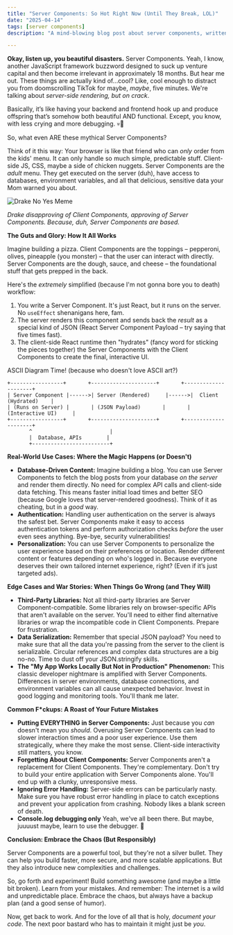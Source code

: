 ```yaml
---
title: "Server Components: So Hot Right Now (Until They Break, LOL)"
date: "2025-04-14"
tags: [server components]
description: "A mind-blowing blog post about server components, written for chaotic Gen Z engineers."

---
```


**Okay, listen up, you beautiful disasters.** Server Components. Yeah, I know, another JavaScript framework buzzword designed to suck up venture capital and then become irrelevant in approximately 18 months. But hear me out. These things are actually kind of…cool? Like, cool enough to distract you from doomscrolling TikTok for maybe, *maybe*, five minutes. We're talking about *server-side rendering, but on crack*.

Basically, it’s like having your backend and frontend hook up and produce offspring that’s somehow both beautiful AND functional. Except, you know, with less crying and more debugging. 💀🙏

So, what even ARE these mythical Server Components?

Think of it this way: Your browser is like that friend who can *only* order from the kids' menu. It can only handle so much simple, predictable stuff. Client-side JS, CSS, maybe a side of chicken nuggets. Server Components are the *adult* menu. They get executed on the server (duh), have access to databases, environment variables, and all that delicious, sensitive data your Mom warned you about.

![Drake No Yes Meme](https://i.kym-cdn.com/photos/images/newsfeed/001/547/217/0a3.jpg)

*Drake disapproving of Client Components, approving of Server Components. Because, duh, Server Components are based.*

**The Guts and Glory: How It All Works**

Imagine building a pizza. Client Components are the toppings – pepperoni, olives, pineapple (you monster) – that the user can interact with directly. Server Components are the dough, sauce, and cheese – the foundational stuff that gets prepped in the back.

Here's the *extremely* simplified (because I'm not gonna bore you to death) workflow:

1.  You write a Server Component. It's just React, but it runs on the server. No `useEffect` shenanigans here, fam.
2.  The server renders this component and sends back the *result* as a special kind of JSON (React Server Component Payload – try saying that five times fast).
3.  The client-side React runtime then "hydrates" (fancy word for sticking the pieces together) the Server Components with the Client Components to create the final, interactive UI.

ASCII Diagram Time! (because who doesn't love ASCII art?)

```
+-----------------+       +---------------------+       +---------------------+
| Server Component |------>| Server (Rendered)     |------>|  Client (Hydrated)    |
| (Runs on Server) |       | (JSON Payload)       |       |  (Interactive UI)     |
+-----------------+       +---------------------+       +---------------------+
       ^                         |
       |  Database, APIs        |
       +-------------------------+
```

**Real-World Use Cases: Where the Magic Happens (or Doesn't)**

*   **Database-Driven Content:** Imagine building a blog. You can use Server Components to fetch the blog posts from your database *on the server* and render them directly. No need for complex API calls and client-side data fetching. This means faster initial load times and better SEO (because Google loves that server-rendered goodness). Think of it as cheating, but in a *good* way.
*   **Authentication:** Handling user authentication on the server is always the safest bet. Server Components make it easy to access authentication tokens and perform authorization checks *before* the user even sees anything. Bye-bye, security vulnerabilities!
*   **Personalization:** You can use Server Components to personalize the user experience based on their preferences or location. Render different content or features depending on who's logged in. Because everyone deserves their own tailored internet experience, right? (Even if it’s just targeted ads).

**Edge Cases and War Stories: When Things Go Wrong (and They Will)**

*   **Third-Party Libraries:** Not all third-party libraries are Server Component-compatible. Some libraries rely on browser-specific APIs that aren't available on the server. You'll need to either find alternative libraries or wrap the incompatible code in Client Components. Prepare for frustration.
*   **Data Serialization:** Remember that special JSON payload? You need to make sure that all the data you're passing from the server to the client is serializable. Circular references and complex data structures are a big no-no. Time to dust off your JSON.stringify skills.
*   **The "My App Works Locally But Not in Production" Phenomenon:** This classic developer nightmare is amplified with Server Components. Differences in server environments, database connections, and environment variables can all cause unexpected behavior. Invest in good logging and monitoring tools. You'll thank me later.

**Common F\*ckups: A Roast of Your Future Mistakes**

*   **Putting EVERYTHING in Server Components:** Just because you *can* doesn't mean you *should*. Overusing Server Components can lead to slower interaction times and a poor user experience. Use them strategically, where they make the most sense. Client-side interactivity still matters, you know.
*   **Forgetting About Client Components:** Server Components aren't a replacement for Client Components. They're complementary. Don't try to build your entire application with Server Components alone. You'll end up with a clunky, unresponsive mess.
*   **Ignoring Error Handling:** Server-side errors can be particularly nasty. Make sure you have robust error handling in place to catch exceptions and prevent your application from crashing. Nobody likes a blank screen of death.
*   **Console.log debugging only** Yeah, we've all been there. But maybe, juuuust maybe, learn to use the debugger. 🙏

**Conclusion: Embrace the Chaos (But Responsibly)**

Server Components are a powerful tool, but they're not a silver bullet. They can help you build faster, more secure, and more scalable applications. But they also introduce new complexities and challenges.

So, go forth and experiment! Build something awesome (and maybe a little bit broken). Learn from your mistakes. And remember: The internet is a wild and unpredictable place. Embrace the chaos, but always have a backup plan (and a good sense of humor).

Now, get back to work. And for the love of all that is holy, *document your code*. The next poor bastard who has to maintain it might just be *you*.
